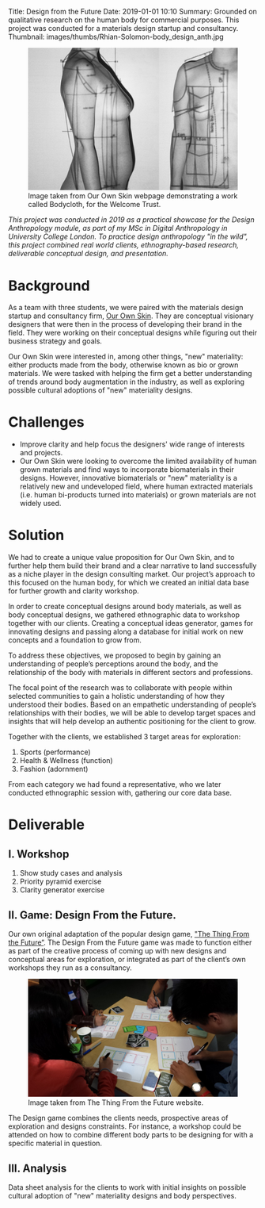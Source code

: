 Title: Design from the Future
Date: 2019-01-01 10:10
Summary: Grounded on qualitative research on the human body for commercial purposes. This project was conducted for a materials design startup and consultancy.
Thumbnail: images/thumbs/Rhian-Solomon-body_design_anth.jpg

<figure>
  <img class="fit image" src="images/fulls/Rhian-Solomon-body_design_anth.jpg" />
  <figcaption>Image taken from Our Own Skin webpage demonstrating a work called Bodycloth, for the Welcome Trust.</figcaption>
</figure>

*This project was conducted in 2019 as a practical showcase for the Design Anthropology module, as part of my MSc in Digital Anthropology in University College London. To practice design anthropology "in the wild", this project combined real world clients, ethnography-based research, deliverable conceptual design, and presentation.*

# Background

As a team with three students, we were paired with the materials design startup and consultancy firm, [Our Own Skin](https://ourownskin.co.uk/).  They are conceptual visionary designers that were then in the process of developing their brand in the field. They were working on their conceptual designs while figuring out their business strategy and goals.

Our Own Skin were interested in, among other things, "new" materiality: either products made from the body, otherwise known as bio or grown materials.
We were tasked with helping the firm get a better understanding of trends around body augmentation in the industry, as well as exploring possible cultural adoptions of "new" materiality designs.

# Challenges

* Improve clarity and help focus the designers' wide range of interests and projects.
* Our Own Skin were looking to overcome the limited availability of human grown materials and find ways to incorporate biomaterials in their designs. However, innovative biomaterials or "new" materiality is a relatively new and undeveloped field, where human extracted materials (i.e. human bi-products turned into materials) or grown materials are not widely used.


# Solution

We had to create a unique value proposition for Our Own Skin, and to further help them build their brand and a clear narrative to land successfully as a niche player in the design consulting market. Our project’s approach to this focused on the human body, for which we created an initial data base for further growth and clarity workshop.

In order to create conceptual designs around body materials, as well as body conceptual designs, we gathered ethnographic data to workshop together with our clients. Creating a conceptual ideas generator, games for innovating designs and passing along a database for initial work on new concepts and a foundation to grow from.

To address these objectives, we proposed to begin by gaining an understanding of people’s perceptions around the body, and the relationship of the body with materials in different sectors and professions.

The focal point of the research was to collaborate with people within selected communities to gain a holistic understanding of how they understood their bodies. Based on an empathetic understanding of people’s relationships with their bodies, we will be able to develop target spaces and insights that will help develop an authentic positioning for the client to grow.

Together with the clients, we established 3 target areas for exploration:

1. Sports (performance)
1. Health & Wellness (function)
1. Fashion (adornment)

From each category we had found a representative, who we later conducted ethnographic session with, gathering our core data base.

# Deliverable

## I. Workshop

1. Show study cases and analysis
1. Priority pyramid exercise
1. Clarity generator exercise

## II. Game: Design From the Future.

Our own original adaptation of the popular design game, ["The Thing From the Future”](http://situationlab.org/project/the-thing-from-the-future/). The Design From the Future game was made to function either as part of the creative process of coming up with new designs and conceptual areas for exploration, or integrated as part of the client’s own workshops they run as a consultancy.



<figure>
  <img class="fit image" src="images/fulls/the_thing_from_the_future.jpg" />
  <figcaption>Image taken from The Thing From the Future website.</figcaption>
</figure>

The Design game combines the clients needs, prospective areas of exploration and designs constraints. For instance, a workshop could be attended on how to combine different body parts to be designing for with a specific material in question.

## III. Analysis

Data sheet analysis for the clients to work with initial insights on possible cultural adoption of "new" materiality designs and body perspectives.
